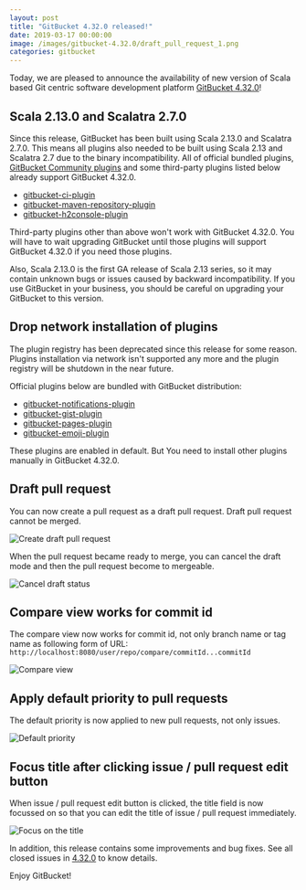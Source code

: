 ```yaml
---
layout: post
title: "GitBucket 4.32.0 released!"
date: 2019-03-17 00:00:00
image: /images/gitbucket-4.32.0/draft_pull_request_1.png
categories: gitbucket
---
```


Today, we are pleased to announce the availability of new version of Scala based Git centric software development platform [GitBucket 4.32.0](https://github.com/gitbucket/gitbucket/releases/tag/4.32.0)!

## Scala 2.13.0 and Scalatra 2.7.0

Since this release, GitBucket has been built using Scala 2.13.0 and Scalatra 2.7.0. This means all plugins also needed to be built using Scala 2.13 and Scalatra 2.7 due to the binary incompatibility. All of official bundled plugins, [GitBucket Community plugins](https://github.com/gitbucket-plugins) and some third-party plugins listed below already support GitBucket 4.32.0. 

- [gitbucket-ci-plugin](https://github.com/takezoe/gitbucket-ci-plugin)
- [gitbucket-maven-repository-plugin](https://github.com/takezoe/gitbucket-maven-repository-plugin)
- [gitbucket-h2console-plugin](https://github.com/takezoe/gitbucket-h2console-plugin)

Third-party plugins other than above won't work with GitBucket 4.32.0. You will have to wait upgrading GitBucket until those plugins will support GitBucket 4.32.0 if you need those plugins.

Also, Scala 2.13.0 is the first GA release of Scala 2.13 series, so it may contain unknown bugs or issues caused by backward incompatibility. If you use GitBucket in your business, you should be careful on upgrading your GitBucket to this version.

## Drop network installation of plugins

The plugin registry has been deprecated since this release for some reason. Plugins installation via network isn't supported any more and the plugin registry will be shutdown in the near future.

Official plugins below are bundled with GitBucket distribution:

- [gitbucket-notifications-plugin](https://github.com/gitbucket/gitbucket-notifications-plugin)
- [gitbucket-gist-plugin](https://github.com/gitbucket/gitbucket-gist-plugin)
- [gitbucket-pages-plugin](https://github.com/gitbucket/gitbucket-pages-plugin)
- [gitbucket-emoji-plugin](https://github.com/gitbucket/gitbucket-emoji-plugin)

These plugins are enabled in default. But You need to install other plugins manually in GitBucket 4.32.0. 

## Draft pull request

You can now create a pull request as a draft pull request. Draft pull request cannot be merged.

![Create draft pull request]({{site.baseurl}}/images/gitbucket-4.32.0/draft_pull_request_1.png)

When the pull request became ready to merge, you can cancel the draft mode and then the pull request become to mergeable.

![Cancel draft status]({{site.baseurl}}/images/gitbucket-4.32.0/draft_pull_request_2.png)

## Compare view works for commit id

The compare view now works for commit id, not only branch name or tag name as following form of URL: `http://localhost:8080/user/repo/compare/commitId...commitId`

![Compare view]({{site.baseurl}}/images/gitbucket-4.32.0/compare_view.png)

## Apply default priority to pull requests

The default priority is now applied to new pull requests, not only issues.

![Default priority]({{site.baseurl}}/images/gitbucket-4.32.0/default_priority.png)

## Focus title after clicking issue / pull request edit button

When issue / pull request edit button is clicked, the title field is now focussed on so that you can edit the title of issue / pull request immediately.

![Focus on the title]({{site.baseurl}}/images/gitbucket-4.32.0/focus_on_title.gif)

In addition, this release contains some improvements and bug fixes. See all closed issues in [4.32.0](https://github.com/gitbucket/gitbucket/issues?q=is%3Aclosed+milestone%3A4.32.0) to know details.

Enjoy GitBucket!
